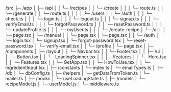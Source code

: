 /src
├─ /app
│ ├─ /api
│ │ └─ /recipes
│ │ └─ /create
│ │ │ └─ route.ts
│ │ └─ /generate
│ │ └─ route.ts
│ │
│ │ └─ /users
│ │ └─ /auth
│ │ │ └─ check.ts
│ │ │ └─ login.ts
│ │ │ └─ logout.ts
│ │ │ └─ signup.ts
│ │ │ └─ verifyEmail.ts
│ │ │ └─ forgotPassword.ts
│ │ │ └─ resetPassword.ts
│ │ │ └─ updateProfile.ts
│ │ │ └─ myUser.ts
│ │
│ └─ /create-recipe
│ └─ /ai
│ │ └─ page.tsx
│ └─ /manual
│ │ └─ page.tsx
│ └─ page.tsx
│
│ └─ /auth
│ └─ login.tsx
│ └─ signup.tsx
│ └─ forgot-password.tsx
│ └─ reset-password.tsx
│ └─ verify-email.tsx
│
│ └─ /profile
│ └─ page.tsx
│
├─ /components
│ ├─ /layout
│ │ └─ Navbar.tsx
│ │ └─ Footer.tsx
│
│ ├─ /ui
│ │ └─ Button.tsx
│ │ └─ LoadingSpinner.tsx
│
│ ├─ /features
│ │ └─ Hero.tsx
│ │ └─ Features.tsx
│ │ └─ GetApp.tsx
│ │ └─ HowToUse.tsx
│ │ └─ IngredientInput.tsx
│
├─ /constants
│ └─ index.ts
│ └─ emailTypes.ts
│
├─ /db
│ └─ dbConfig.ts
│
├─ /helpers
│ └─ getDataFromToken.ts
│ └─ mailer.ts
│
├─ /hooks
│ └─ useLoadingState.ts
│
├─ /models
│ └─ recipeModel.js
│ └─ userModel.js
│
└─ middleware.ts
